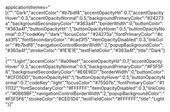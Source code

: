 application\themes="[{\"\":\"Dark\",\"accentColor\":\"#b7bdf8\",\"accentOpacityHit\":0.7,\"accentOpacityHover\":0.3,\"accentOpacityNormal\":0.5,\"backgroundPrimaryColor\":\"#24273a\",\"backgroundSecondaryColor\":\"#363a4f\",\"borderWidth\":0,\"buttonColor\":\"#363a4f\",\"buttonOpacityHit\":1,\"buttonOpacityHover\":0.5,\"buttonOpacityNormal\":0.7,\"codeKey\":\"dark\",\"focusColor\":\"#24273a\",\"fontPrimaryColor\":\"#cad3f5\",\"fontSecondaryColor\":\"#cad3f5\",\"itemOpacityDisabled\":0.3,\"linkColor\":\"#b7bdf8\",\"navigationControlBorderWidth\":2,\"popupBackgroundColor\":\"#363a4f\",\"strokeColor\":\"#1E1E1E\",\"textFieldColor\":\"#363a4f\",\"title\":\"Dark\"},{\"\":\"Light\",\"accentColor\":\"#a09eef\",\"accentOpacityHit\":0.7,\"accentOpacityHover\":0.3,\"accentOpacityNormal\":0.5,\"backgroundPrimaryColor\":\"#F5F5F6\",\"backgroundSecondaryColor\":\"#E6E9ED\",\"borderWidth\":0,\"buttonColor\":\"#CFD5DD\",\"buttonOpacityHit\":1,\"buttonOpacityHover\":0.5,\"buttonOpacityNormal\":0.7,\"codeKey\":\"light\",\"focusColor\":\"#75507b\",\"fontPrimaryColor\":\"#111132\",\"fontSecondaryColor\":\"#FFFFFF\",\"itemOpacityDisabled\":0.3,\"linkColor\":\"#0B69BF\",\"navigationControlBorderWidth\":2,\"popupBackgroundColor\":\"#F5F5F6\",\"strokeColor\":\"#CED1D4\",\"textFieldColor\":\"#FFFFFF\",\"title\":\"Light\"}]"